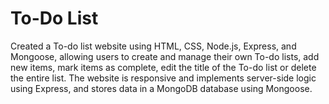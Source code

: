 # To-Do List

Created a To-do list website using HTML, CSS, Node.js, Express, and Mongoose, allowing users to create and manage their own To-do lists, add new items, mark items as complete, edit the title of the To-do list or delete the entire list. 
The website is responsive and implements server-side logic using Express, and stores data in a MongoDB database using Mongoose.
